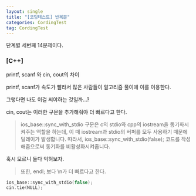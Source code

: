 ```yaml
---
layout: single
title: "[코딩테스트] 반복문"
categories: CordingTest
tag: CordingTest
---
```


단계별 세번째 14문제이다.

### [C++]

printf, scanf 와 cin, cout의 차이

printf, scanf가 속도가 빨라서 많은 사람들이 알고리즘 풀이에 이를 이용한다.

그렇다면 나도 이걸 써야하는 것일까...?

cin, cout는 이러한 구문을 추가해줘야 더 빠르다고 한다.

> ios_base::sync_with_stdio 구문은 c의 stdio와 cpp의 iostream을 동기화시켜주는 역할을 
> 하는데, 이 때 iostream과 stdio의 버퍼를 모두 사용하기 때문에 딜레이가 발생합니다.
> 따라서, ios_base::sync_with_stdio(false); 
> 코드를 작성해줌으로써 동기화를 비활성화시켜줍니다. 

혹시 모르니 둘다 익혀보자.

> 또한, endl; 보다 \n가 더 빠르다고 한다.

```c++ 
ios_base::sync_with_stdio(false);
cin.tie(NULL);
```